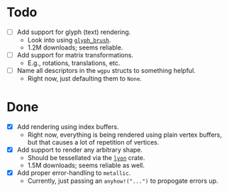 # Todo
- [ ] Add support for glyph (text) rendering.
  - Look into using [`glyph_brush`](https://crates.io/crates/glyph_brush).
  - 1.2M downloads; seems reliable.
- [ ] Add support for matrix transformations.
  - E.g., rotations, translations, etc.
- [ ] Name all descriptors in the `wgpu` structs to something helpful.
  - Right now, just defaulting them to `None`.

# Done
- [x] Add rendering using index buffers.
  - Right now, everything is being rendered using plain vertex buffers, but that causes a lot of repetition of vertices.
- [x] Add support to render any arbitrary shape.
  - Should be tessellated via the [`lyon`](https://crates.io/crates/lyon) crate.
  - 1.5M downloads; seems reliable as well.
- [x] Add proper error-handling to `metallic`.
  - Currently, just passing an `anyhow!("...")` to propogate errors up.
